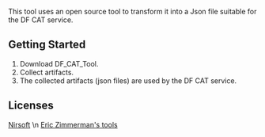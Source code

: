 This tool uses an open source tool to transform it into a Json file suitable for the DF CAT service.

## Getting Started

1. Download DF_CAT_Tool.
2. Collect artifacts.
3. The collected artifacts (json files) are used by the DF CAT service.

## Licenses

[Nirsoft](https://www.nirsoft.net/) \n
[Eric Zimmerman's tools](https://ericzimmerman.github.io/#!index.md)
